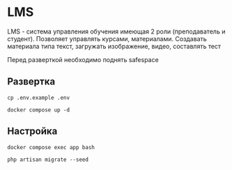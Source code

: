 # LMS
LMS - система управления обучения имеющая 2 роли (преподаватель и студент). Позволяет управлять курсами, материалами. Создавать материала типа текст, загружать изображение, видео, составлять тест

Перед разверткой необходимо поднять safespace

## Развертка

```cp .env.example .env```

```docker compose up -d```

## Настройка

```docker compose exec app bash```

```php artisan migrate --seed```

